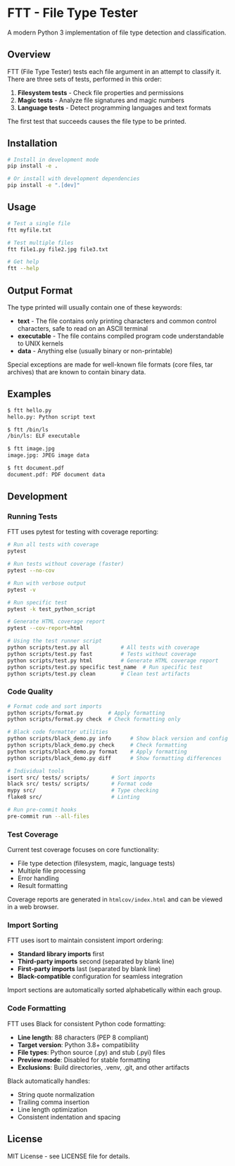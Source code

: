# FTT - File Type Tester

A modern Python 3 implementation of file type detection and classification.

## Overview

FTT (File Type Tester) tests each file argument in an attempt to classify it. There are three sets of tests, performed in this order:

1. **Filesystem tests** - Check file properties and permissions
2. **Magic tests** - Analyze file signatures and magic numbers
3. **Language tests** - Detect programming languages and text formats

The first test that succeeds causes the file type to be printed.

## Installation

```bash
# Install in development mode
pip install -e .

# Or install with development dependencies
pip install -e ".[dev]"
```

## Usage

```bash
# Test a single file
ftt myfile.txt

# Test multiple files
ftt file1.py file2.jpg file3.txt

# Get help
ftt --help
```

## Output Format

The type printed will usually contain one of these keywords:

- **text** - The file contains only printing characters and common control characters, safe to read on an ASCII terminal
- **executable** - The file contains compiled program code understandable to UNIX kernels
- **data** - Anything else (usually binary or non-printable)

Special exceptions are made for well-known file formats (core files, tar archives) that are known to contain binary data.

## Examples

```bash
$ ftt hello.py
hello.py: Python script text

$ ftt /bin/ls
/bin/ls: ELF executable

$ ftt image.jpg
image.jpg: JPEG image data

$ ftt document.pdf
document.pdf: PDF document data
```

## Development

### Running Tests

FTT uses pytest for testing with coverage reporting:

```bash
# Run all tests with coverage
pytest

# Run tests without coverage (faster)
pytest --no-cov

# Run with verbose output
pytest -v

# Run specific test
pytest -k test_python_script

# Generate HTML coverage report
pytest --cov-report=html

# Using the test runner script
python scripts/test.py all          # All tests with coverage
python scripts/test.py fast         # Tests without coverage
python scripts/test.py html         # Generate HTML coverage report
python scripts/test.py specific test_name  # Run specific test
python scripts/test.py clean        # Clean test artifacts
```

### Code Quality

```bash
# Format code and sort imports
python scripts/format.py        # Apply formatting
python scripts/format.py check  # Check formatting only

# Black code formatter utilities
python scripts/black_demo.py info      # Show black version and config
python scripts/black_demo.py check     # Check formatting
python scripts/black_demo.py format    # Apply formatting
python scripts/black_demo.py diff      # Show formatting differences

# Individual tools
isort src/ tests/ scripts/       # Sort imports
black src/ tests/ scripts/       # Format code
mypy src/                        # Type checking
flake8 src/                      # Linting

# Run pre-commit hooks
pre-commit run --all-files
```

### Test Coverage

Current test coverage focuses on core functionality:
- File type detection (filesystem, magic, language tests)
- Multiple file processing
- Error handling
- Result formatting

Coverage reports are generated in `htmlcov/index.html` and can be viewed in a web browser.

### Import Sorting

FTT uses isort to maintain consistent import ordering:

- **Standard library imports** first
- **Third-party imports** second (separated by blank line)
- **First-party imports** last (separated by blank line)
- **Black-compatible** configuration for seamless integration

Import sections are automatically sorted alphabetically within each group.

### Code Formatting

FTT uses Black for consistent Python code formatting:

- **Line length**: 88 characters (PEP 8 compliant)
- **Target version**: Python 3.8+ compatibility
- **File types**: Python source (.py) and stub (.pyi) files
- **Preview mode**: Disabled for stable formatting
- **Exclusions**: Build directories, .venv, .git, and other artifacts

Black automatically handles:
- String quote normalization
- Trailing comma insertion
- Line length optimization
- Consistent indentation and spacing

## License

MIT License - see LICENSE file for details.
